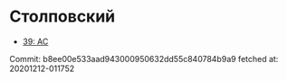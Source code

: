 # Столповский
- [39: AC](39.md)

Commit: b8ee00e533aad943000950632dd55c840784b9a9
 fetched at: 20201212-011752
